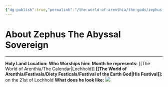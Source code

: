 ```yaml
---
{"dg-publish":true,"permalink":"/the-world-of-arenthia/the-gods/zephus-the-abyssal-sovereign/","tags":["Diety","Water"]}
---
```


# About Zephus The Abyssal Sovereign 
---
**Holy Land Location:** 
**Who Worships him:** 
**Month he represents:** [[The World of Arenthia/The Calendar\|Lochhold]]
**[[The World of Arenthia/Festivals/Diety Festicals/Festival of the Earth God\|His Festival]]:** on the 21st of Lochhold
**What does he look like:** 
![](https://i.pinimg.com/736x/79/17/b1/7917b15af9aa2ba563b7a5b3ee92c28e.jpg)